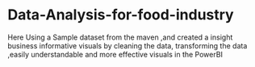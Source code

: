 # Data-Analysis-for-food-industry
Here Using a Sample dataset from the maven ,and created a insight business informative visuals by cleaning the data,
transforming the data ,easily understandable  and more effective visuals in the PowerBI
